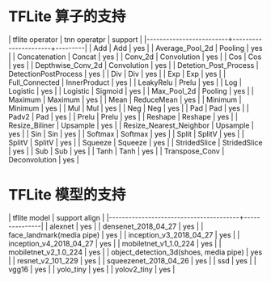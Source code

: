 

# TFLite 算子的支持


| tflite operator         | tnn operatpr         | support |
|-------------------------+----------------------+---------|
| Add                     | Add                  | yes     |
| Average_Pool_2d         | Pooling              | yes     |
| Concatenation           | Concat               | yes     |
| Conv_2d                 | Convolution          | yes     |
| Cos                     | Cos                  | yes     |
| Depthwise_Conv_2d       | Convolution          | yes     |
| Detetion_Post_Process   | DetectionPostProcess | yes     |
| Div                     | Div                  | yes     |
| Exp                     | Exp                  | yes     |
| Full_Connected          | InnerProduct         | yes     |
| LeakyRelu               | Prelu                | yes     |
| Log                     | Logistic             | yes     |
| Logistic                | Sigmoid              | yes     |
| Max_Pool_2d             | Pooling              | yes     |
| Maximum                 | Maximum              | yes     |
| Mean                    | ReduceMean           | yes     |
| Minimum                 | Minimum              | yes     |
| Mul                     | Mul                  | yes     |
| Neg                     | Neg                  | yes     |
| Pad                     | Pad                  | yes     |
| Padv2                   | Pad                  | yes     |
| Prelu                   | Prelu                | yes     |
| Reshape                 | Reshape              | yes     |
| Resize_Biliner          | Upsample             | yes     |
| Resize_Nearest_Neighbor | Upsample             | yes     |
| Sin                     | Sin                  | yes     |
| Softmax                 | Softmax              | yes     |
| Split                   | SplitV               | yes     |
| SplitV                  | SplitV               | yes     |
| Squeeze                 | Squeeze              | yes     |
| StridedSlice            | StridedSlice         | yes     |
| Sub                     | Sub                  | yes     |
| Tanh                    | Tanh                 | yes     |
| Transpose_Conv          | Deconvolution        | yes     |


# TFLite 模型的支持


| tflite model                           | support align |
|----------------------------------------+---------------|
| alexnet                                | yes           |
| densenet_2018_04_27                    | yes           |
| face_landmark(media pipe)              | yes           |
| inception_v3_2018_04_27                | yes           |
| inception_v4_2018_04_27                | yes           |
| mobiletnet_v1_1.0_224                  | yes           |
| mobiletnet_v2_1.0_224                  | yes           |
| object_detection_3d(shoes, media pipe) | yes           |
| resnet_v2_101_229                      | yes           |
| squeezenet_2018_04_26                  | yes           |
| ssd                                    | yes           |
| vgg16                                  | yes           |
| yolo_tiny                              | yes           |
| yolov2_tiny                            | yes           |
